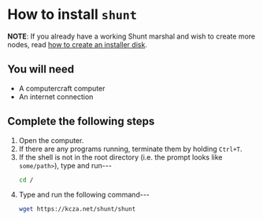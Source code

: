 # How to install `shunt`

<!-- TODO(kcza): release in the docs site to be shown at kcza.net/shunt/shunt -->

**NOTE**: If you already have a working Shunt marshal and wish to create more nodes, read [how to create an installer disk](./how-to-create-an-installer-disk.md).

## You will need

- A computercraft computer
- An internet connection

## Complete the following steps

1. Open the computer.
2. If there are any programs running, terminate them by holding `Ctrl+T`.
3. If the shell is not in the root directory (i.e. the prompt looks like `some/path>`), type and run---
   ```bash
   cd /
   ```
4. Type and run the following command---
   ```bash
   wget https://kcza.net/shunt/shunt
   ```
